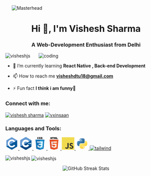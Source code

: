 <img src="https://user-images.githubusercontent.com/74038190/225813708-98b745f2-7d22-48cf-9150-083f1b00d6c9.gif" alt="Masterhead" style=" width: 700px; height: 300px; margin-left:20px;"/>


<h1 align="center">Hi 👋, I'm Vishesh Sharma</h1>
<h3 align="center">A Web-Development Enthusiast from Delhi</h3>
<img align ="right" alt="coding" width ="400" src="https://cdn.dribbble.com/users/1162077/screenshots/3848914/programmer.gif">

<p align="left"> <img src="https://komarev.com/ghpvc/?username=visheshjs&label=Profile%20views&color=0e75b6&style=flat" alt="visheshjs" /> </p>

- 🌱 I’m currently learning **React Native , Back-end Development**

- 📫 How to reach me **visheshdtu18@gmail.com**

- ⚡ Fun fact **I think i am funny🌚**

<h3 align="left">Connect with me:</h3>
<p align="left">
<a href="https://linkedin.com/in/vishesh sharma" target="blank"><img  align="center" src="https://user-images.githubusercontent.com/74038190/235294012-0a55e343-37ad-4b0f-924f-c8431d9d2483.gif" alt="vishesh sharma" height="50" width="50" /></a>
<a href="https://instagram.com/vxinsaan" target="blank"><img align="center" src="https://user-images.githubusercontent.com/74038190/235294013-a33e5c43-a01c-43f6-b44d-a406d8b4ab75.gif" alt="vxinsaan" height="50" width="50" /></a>
</p>

<h3 align="left">Languages and Tools:</h3>
<p align="left"> <a href="https://www.cprogramming.com/" target="_blank" rel="noreferrer"> <img src="https://raw.githubusercontent.com/devicons/devicon/master/icons/c/c-original.svg" alt="c" width="40" height="40"/> </a> <a href="https://www.w3schools.com/cpp/" target="_blank" rel="noreferrer"> <img src="https://raw.githubusercontent.com/devicons/devicon/master/icons/cplusplus/cplusplus-original.svg" alt="cplusplus" width="40" height="40"/> </a> <a href="https://www.w3schools.com/css/" target="_blank" rel="noreferrer"> <img src="https://raw.githubusercontent.com/devicons/devicon/master/icons/css3/css3-original-wordmark.svg" alt="css3" width="40" height="40"/> </a> <a href="https://www.w3.org/html/" target="_blank" rel="noreferrer"> <img src="https://raw.githubusercontent.com/devicons/devicon/master/icons/html5/html5-original-wordmark.svg" alt="html5" width="40" height="40"/> </a> <a href="https://developer.mozilla.org/en-US/docs/Web/JavaScript" target="_blank" rel="noreferrer"> <img src="https://raw.githubusercontent.com/devicons/devicon/master/icons/javascript/javascript-original.svg" alt="javascript" width="40" height="40"/> </a> <a href="https://www.python.org" target="_blank" rel="noreferrer"> <img src="https://raw.githubusercontent.com/devicons/devicon/master/icons/python/python-original.svg" alt="python" width="40" height="40"/> </a> <a href="https://tailwindcss.com/" target="_blank" rel="noreferrer"> <img src="https://www.vectorlogo.zone/logos/tailwindcss/tailwindcss-icon.svg" alt="tailwind" width="40" height="40"/> </a> </p>

<p><img align="left" src="https://github-readme-stats.vercel.app/api/top-langs?username=visheshjs&show_icons=true&locale=en&layout=compact" alt="visheshjs" /></p>

<p>&nbsp;<img align="center" src="https://github-readme-stats.vercel.app/api?username=visheshjs&show_icons=true&locale=en" alt="visheshjs" /></p>

<p align="center">
    <img src="https://github-readme-streak-stats.herokuapp.com?user=visheshjs" alt="GitHub Streak Stats" />
</p>
